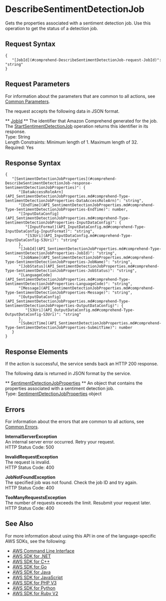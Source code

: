 # DescribeSentimentDetectionJob<a name="API_DescribeSentimentDetectionJob"></a>

Gets the properties associated with a sentiment detection job\. Use this operation to get the status of a detection job\.

## Request Syntax<a name="API_DescribeSentimentDetectionJob_RequestSyntax"></a>

```
{
   "[JobId](#comprehend-DescribeSentimentDetectionJob-request-JobId)": "string"
}
```

## Request Parameters<a name="API_DescribeSentimentDetectionJob_RequestParameters"></a>

For information about the parameters that are common to all actions, see [Common Parameters](CommonParameters.md)\.

The request accepts the following data in JSON format\.

 ** [JobId](#API_DescribeSentimentDetectionJob_RequestSyntax) **   <a name="comprehend-DescribeSentimentDetectionJob-request-JobId"></a>
The identifier that Amazon Comprehend generated for the job\. The [StartSentimentDetectionJob](API_StartSentimentDetectionJob.md) operation returns this identifier in its response\.  
Type: String  
Length Constraints: Minimum length of 1\. Maximum length of 32\.  
Required: Yes

## Response Syntax<a name="API_DescribeSentimentDetectionJob_ResponseSyntax"></a>

```
{
   "[SentimentDetectionJobProperties](#comprehend-DescribeSentimentDetectionJob-response-SentimentDetectionJobProperties)": { 
      "[DataAccessRoleArn](API_SentimentDetectionJobProperties.md#comprehend-Type-SentimentDetectionJobProperties-DataAccessRoleArn)": "string",
      "[EndTime](API_SentimentDetectionJobProperties.md#comprehend-Type-SentimentDetectionJobProperties-EndTime)": number,
      "[InputDataConfig](API_SentimentDetectionJobProperties.md#comprehend-Type-SentimentDetectionJobProperties-InputDataConfig)": { 
         "[InputFormat](API_InputDataConfig.md#comprehend-Type-InputDataConfig-InputFormat)": "string",
         "[S3Uri](API_InputDataConfig.md#comprehend-Type-InputDataConfig-S3Uri)": "string"
      },
      "[JobId](API_SentimentDetectionJobProperties.md#comprehend-Type-SentimentDetectionJobProperties-JobId)": "string",
      "[JobName](API_SentimentDetectionJobProperties.md#comprehend-Type-SentimentDetectionJobProperties-JobName)": "string",
      "[JobStatus](API_SentimentDetectionJobProperties.md#comprehend-Type-SentimentDetectionJobProperties-JobStatus)": "string",
      "[LanguageCode](API_SentimentDetectionJobProperties.md#comprehend-Type-SentimentDetectionJobProperties-LanguageCode)": "string",
      "[Message](API_SentimentDetectionJobProperties.md#comprehend-Type-SentimentDetectionJobProperties-Message)": "string",
      "[OutputDataConfig](API_SentimentDetectionJobProperties.md#comprehend-Type-SentimentDetectionJobProperties-OutputDataConfig)": { 
         "[S3Uri](API_OutputDataConfig.md#comprehend-Type-OutputDataConfig-S3Uri)": "string"
      },
      "[SubmitTime](API_SentimentDetectionJobProperties.md#comprehend-Type-SentimentDetectionJobProperties-SubmitTime)": number
   }
}
```

## Response Elements<a name="API_DescribeSentimentDetectionJob_ResponseElements"></a>

If the action is successful, the service sends back an HTTP 200 response\.

The following data is returned in JSON format by the service\.

 ** [SentimentDetectionJobProperties](#API_DescribeSentimentDetectionJob_ResponseSyntax) **   <a name="comprehend-DescribeSentimentDetectionJob-response-SentimentDetectionJobProperties"></a>
An object that contains the properties associated with a sentiment detection job\.  
Type: [SentimentDetectionJobProperties](API_SentimentDetectionJobProperties.md) object

## Errors<a name="API_DescribeSentimentDetectionJob_Errors"></a>

For information about the errors that are common to all actions, see [Common Errors](CommonErrors.md)\.

 **InternalServerException**   
An internal server error occurred\. Retry your request\.  
HTTP Status Code: 500

 **InvalidRequestException**   
The request is invalid\.  
HTTP Status Code: 400

 **JobNotFoundException**   
The specified job was not found\. Check the job ID and try again\.  
HTTP Status Code: 400

 **TooManyRequestsException**   
The number of requests exceeds the limit\. Resubmit your request later\.  
HTTP Status Code: 400

## See Also<a name="API_DescribeSentimentDetectionJob_SeeAlso"></a>

For more information about using this API in one of the language\-specific AWS SDKs, see the following:
+  [AWS Command Line Interface](https://docs.aws.amazon.com/goto/aws-cli/comprehend-2017-11-27/DescribeSentimentDetectionJob) 
+  [AWS SDK for \.NET](https://docs.aws.amazon.com/goto/DotNetSDKV3/comprehend-2017-11-27/DescribeSentimentDetectionJob) 
+  [AWS SDK for C\+\+](https://docs.aws.amazon.com/goto/SdkForCpp/comprehend-2017-11-27/DescribeSentimentDetectionJob) 
+  [AWS SDK for Go](https://docs.aws.amazon.com/goto/SdkForGoV1/comprehend-2017-11-27/DescribeSentimentDetectionJob) 
+  [AWS SDK for Java](https://docs.aws.amazon.com/goto/SdkForJava/comprehend-2017-11-27/DescribeSentimentDetectionJob) 
+  [AWS SDK for JavaScript](https://docs.aws.amazon.com/goto/AWSJavaScriptSDK/comprehend-2017-11-27/DescribeSentimentDetectionJob) 
+  [AWS SDK for PHP V3](https://docs.aws.amazon.com/goto/SdkForPHPV3/comprehend-2017-11-27/DescribeSentimentDetectionJob) 
+  [AWS SDK for Python](https://docs.aws.amazon.com/goto/boto3/comprehend-2017-11-27/DescribeSentimentDetectionJob) 
+  [AWS SDK for Ruby V2](https://docs.aws.amazon.com/goto/SdkForRubyV2/comprehend-2017-11-27/DescribeSentimentDetectionJob) 
